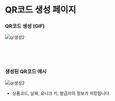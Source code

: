 # QR코드 생성 페이지

### QR코드 생성 (GIF)
![qr생성2](https://user-images.githubusercontent.com/15862848/146658538-f9703eec-63a2-4cb3-9ab0-6808b176e33c.gif)
<br><br><br><br><br>

### 생성된 QR코드 예시
![qr생성2](https://user-images.githubusercontent.com/15862848/146658753-09c67690-0cc8-4fa7-8d15-58d0304ea6f6.jpg)
- 상품코드, 날짜, 유니크 키, 발급자의 정보가 저장됩니다.
